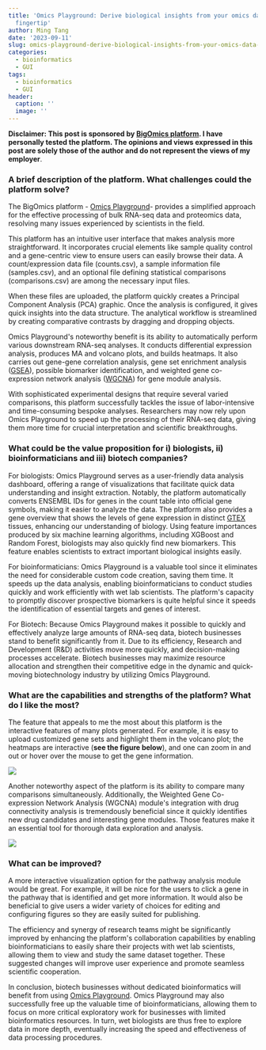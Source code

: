 ```yaml
---
title: 'Omics Playground: Derive biological insights from your omics data at your
  fingertip'
author: Ming Tang
date: '2023-09-11'
slug: omics-playground-derive-biological-insights-from-your-omics-data-at-your-fingertip
categories:
  - bioinformatics
  - GUI
tags:
  - bioinformatics
  - GUI
header:
  caption: ''
  image: ''
---
```


**Disclaimer: This post is sponsored by [BigOmics platform](https://bigomics.ch/). I have personally tested the platform. The opinions and views expressed in this post are solely those of the author and do not represent the views of my employer**.

### A brief description of the platform. What challenges could the platform solve?

The BigOmics platform - [Omics Playground](https://playground.bigomics.ch/)- provides a simplified approach for the effective processing of bulk RNA-seq data and proteomics data, resolving many issues experienced by scientists in the field.

This platform has an intuitive user interface that makes analysis more straightforward. It incorporates crucial elements like sample quality control and a gene-centric view to ensure users can easily browse their data. A count/expression data file (counts.csv), a sample information file (samples.csv), and an optional file defining statistical comparisons (comparisons.csv) are among the necessary input files.

When these files are uploaded, the platform quickly creates a Principal Component Analysis (PCA) graphic. Once the analysis is configured, it gives quick insights into the data structure. The analytical workflow is streamlined by creating comparative contrasts by dragging and dropping objects.

Omics Playground's noteworthy benefit is its ability to automatically perform various downstream RNA-seq analyses. It conducts differential expression analysis, produces MA and volcano plots, and builds heatmaps. It also carries out gene-gene correlation analysis, gene set enrichment analysis ([GSEA](https://www.gsea-msigdb.org/gsea/index.jsp)), possible biomarker identification, and weighted gene co-expression network analysis ([WGCNA](https://horvath.genetics.ucla.edu/html/CoexpressionNetwork/Rpackages/WGCNA/Tutorials/)) for gene module analysis.

With sophisticated experimental designs that require several varied comparisons, this platform successfully tackles the issue of labor-intensive and time-consuming bespoke analyses. Researchers may now rely upon Omics Playground to speed up the processing of their RNA-seq data, giving them more time for crucial interpretation and scientific breakthroughs.

### What could be the value proposition for i) biologists, ii) bioinformaticians and iii) biotech companies?

For biologists: Omics Playground serves as a user-friendly data analysis dashboard, offering a range of visualizations that facilitate quick data understanding and insight extraction. Notably, the platform automatically converts ENSEMBL IDs for genes in the count table into official gene symbols, making it easier to analyze the data. The platform also provides a gene overview that shows the levels of gene expression in distinct [GTEX](https://www.gtexportal.org/home/) tissues, enhancing our understanding of biology. Using feature importances produced by six machine learning algorithms, including XGBoost and Random Forest, biologists may also quickly find new biomarkers. This feature enables scientists to extract important biological insights easily.

For bioinformaticians: Omics Playground is a valuable tool since it eliminates the need for considerable custom code creation, saving them time. It speeds up the data analysis, enabling bioinformaticians to conduct studies quickly and work efficiently with wet lab scientists. The platform's capacity to promptly discover prospective biomarkers is quite helpful since it speeds the identification of essential targets and genes of interest.

For Biotech: Because Omics Playground makes it possible to quickly and effectively analyze large amounts of RNA-seq data, biotech businesses stand to benefit significantly from it. Due to its efficiency, Research and Development (R&D) activities move more quickly, and decision-making processes accelerate. Biotech businesses may maximize resource allocation and strengthen their competitive edge in the dynamic and quick-moving biotechnology industry by utilizing Omics Playground.

### What are the capabilities and strengths of the platform? What do I like the most?

The feature that appeals to me the most about this platform is the interactive features of many plots generated. For example, it is easy to upload customized gene sets and highlight them in the volcano plot; the heatmaps are interactive (**see the figure below**), and one can zoom in and out or hover over the mouse to get the gene information. 

![](/img/bigomics.png)

Another noteworthy aspect of the platform is its ability to compare many comparisons simultaneously. Additionally, the Weighted Gene Co-expression Network Analysis (WGCNA) module's integration with drug connectivity analysis is tremendously beneficial since it quickly identifies new drug candidates and interesting gene modules. Those features make it an essential tool for thorough data exploration and analysis.

![](/img/wgcna.png)

### What can be improved?

A more interactive visualization option for the pathway analysis module would be great. For example, it will be nice for the users to click a gene in the pathway that is identified and get more information. It would also be beneficial to give users a wider variety of choices for editing and configuring figures so they are easily suited for publishing.

The efficiency and synergy of research teams might be significantly improved by enhancing the platform's collaboration capabilities by enabling bioinformaticians to easily share their projects with wet lab scientists, allowing them to view and study the same dataset together. These suggested changes will improve user experience and promote seamless scientific cooperation.

In conclusion, biotech businesses without dedicated bioinformatics will benefit from using [Omics Playground](https://bigomics.ch/). Omics Playground may also successfully free up the valuable time of bioinformaticians, allowing them to focus on more critical exploratory work for businesses with limited bioinformatics resources. In turn, wet biologists are thus free to explore data in more depth, eventually increasing the speed and effectiveness of data processing procedures.


